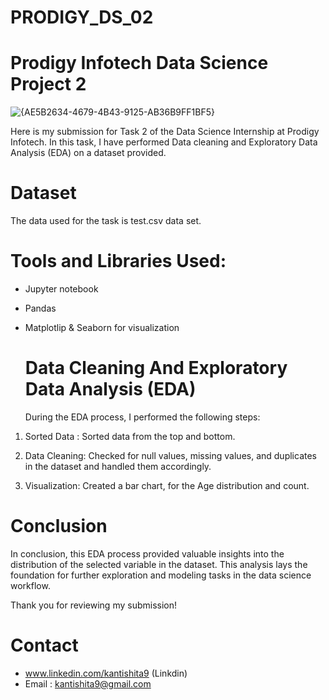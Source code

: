 # PRODIGY_DS_02
# Prodigy Infotech Data Science Project 2

![{AE5B2634-4679-4B43-9125-AB36B9FF1BF5}](https://github.com/user-attachments/assets/c774b605-125a-4c87-8b1d-a24152d166e7)

Here is my submission for Task 2 of the Data Science Internship at Prodigy Infotech. In this task, I have performed Data cleaning and Exploratory Data Analysis (EDA) on a dataset provided.

# Dataset
The data used for the task is test.csv data set.

# Tools and Libraries Used: 
* Jupyter notebook
* Pandas
* Matplotlip & Seaborn for visualization

  # Data Cleaning And Exploratory Data Analysis (EDA)
  During the EDA process, I performed the following steps:
1. Sorted Data : Sorted data from the top and bottom.

2. Data Cleaning: Checked for null values, missing values, and duplicates in the dataset and handled them accordingly.

3. Visualization: Created a bar chart, for the Age distribution and count.

# Conclusion
In conclusion, this EDA process provided valuable insights into the distribution of the selected variable in the dataset. This analysis lays the foundation for further exploration and modeling tasks in the data science workflow.

Thank you for reviewing my submission!

# Contact
* www.linkedin.com/kantishita9 (Linkdin)
* Email : kantishita9@gmail.com
